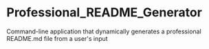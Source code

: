 # Professional_README_Generator
Command-line application that dynamically generates a professional README.md file from a user's input 
